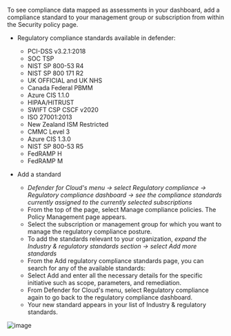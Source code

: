 To see compliance data mapped as assessments in your dashboard, add a compliance standard to your management group or subscription from within the Security policy page.<br>
* Regulatory compliance standards available in defender:
  
  * PCI-DSS v3.2.1:2018
  * SOC TSP
  * NIST SP 800-53 R4
  * NIST SP 800 171 R2
  * UK OFFICIAL and UK NHS
  * Canada Federal PBMM
  * Azure CIS 1.1.0
  * HIPAA/HITRUST
  * SWIFT CSP CSCF v2020
  * ISO 27001:2013
  * New Zealand ISM Restricted
  * CMMC Level 3
  * Azure CIS 1.3.0
  * NIST SP 800-53 R5
  * FedRAMP H
  * FedRAMP M


* Add a standard

    * *Defender for Cloud's menu -> select Regulatory compliance -> Regulatory compliance dashboard -> see the compliance standards currently assigned to the currently selected subscriptions*
    * From the top of the page, select Manage compliance policies. The Policy Management page appears.
    * Select the subscription or management group for which you want to manage the regulatory compliance posture.
    * To add the standards relevant to your organization, *expand the Industry & regulatory standards section -> select Add more standards*
    * From the Add regulatory compliance standards page, you can search for any of the available standards:
    * Select Add and enter all the necessary details for the specific initiative such as scope, parameters, and remediation.
    * From Defender for Cloud's menu, select Regulatory compliance again to go back to the regulatory compliance dashboard.
    * Your new standard appears in your list of Industry & regulatory standards.

![image](https://github.com/AbhishekPratap9/SOC-Analysis/assets/156197198/95f02423-215d-4eb5-bde8-a4dd2d8295e4)

